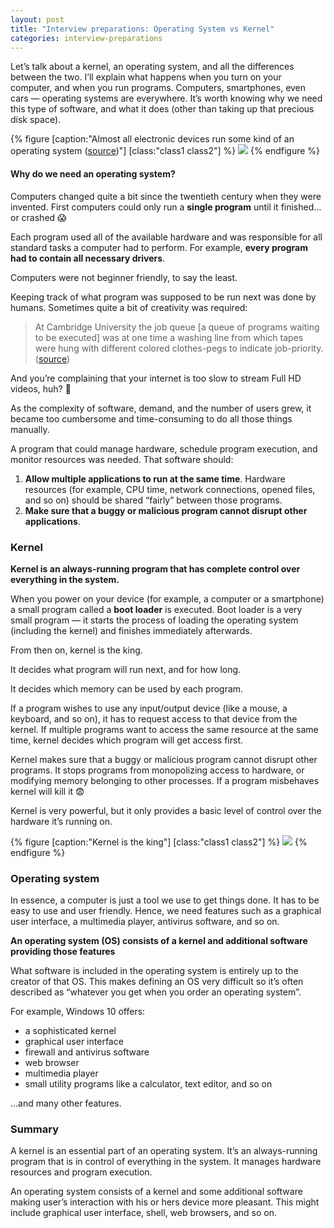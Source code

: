 ```yaml
---
layout: post
title: "Interview preparations: Operating System vs Kernel"
categories: interview-preparations
---
```


Let’s talk about a kernel, an operating system, and all the differences between
the two. I’ll explain what happens when you turn on your computer, and when you
run programs. Computers, smartphones, even cars — operating systems are everywhere. It’s worth
knowing why we need this type of software, and what it does (other than taking
up that precious disk space).

{% figure [caption:"Almost all electronic devices run some kind of an operating system
([source](https://www.pexels.com/photo/iphone-technology-iphone-6-plus-apple-17663/))"] [class:"class1 class2"] %}
![](https://cdn-images-1.medium.com/max/1100/1*1qBb2G3QXlZUzPtN__Reog.jpeg)
{% endfigure %}

#### Why do we need an operating system?

Computers changed quite a bit since the twentieth century when they were
invented. First computers could only run a **single program** until it finished…
or crashed 😱

Each program used all of the available hardware and was responsible for all
standard tasks a computer had to perform. For example, **every program had to
contain all necessary drivers**.

Computers were not beginner friendly, to say the least.

Keeping track of what program was supposed to be run next was done by humans.
Sometimes quite a bit of creativity was required:

> At Cambridge University the job queue [a queue of programs waiting to be
> executed] was at one time a washing line from which tapes were hung with
different colored clothes-pegs to indicate job-priority.
([source](https://en.wikipedia.org/wiki/Operating_system#History))

And you’re complaining that your internet is too slow to stream Full HD videos,
huh? 🤣

As the complexity of software, demand, and the number of users grew, it became
too cumbersome and time-consuming to do all those things manually.

A program that could manage hardware, schedule program execution, and monitor
resources was needed. That software should:

1.  **Allow multiple applications to run at the same time**. Hardware resources (for
example, CPU time, network connections, opened files, and so on) should be
shared “fairly” between those programs.
1.  **Make sure that a buggy or malicious program cannot disrupt other
applications**.

### Kernel

**Kernel is an always-running program that has complete control over everything
in the system.**

When you power on your device (for example, a computer or a smartphone) a small
program called a **boot loader** is executed. Boot loader is a very small
program — it starts the process of loading the operating system (including the
kernel) and finishes immediately afterwards.

From then on, kernel is the king.

It decides what program will run next, and for how long.

It decides which memory can be used by each program.

If a program wishes to use any input/output device (like a mouse, a keyboard,
and so on), it has to request access to that device from the kernel. If multiple
programs want to access the same resource at the same time, kernel decides which
program will get access first.

Kernel makes sure that a buggy or malicious program cannot disrupt other
programs. It stops programs from monopolizing access to hardware, or modifying
memory belonging to other processes. If a program misbehaves kernel will kill it
😨

Kernel is very powerful, but it only provides a basic level of control over the
hardware it’s running on.

{% figure [caption:"Kernel is the king"] [class:"class1 class2"] %}
![](https://cdn-images-1.medium.com/max/880/1*Vg893Xwy99b_N5V6S9L0nw.jpeg)
{% endfigure %}

### Operating system

In essence, a computer is just a tool we use to get things done. It has to be
easy to use and user friendly. Hence, we need features such as a graphical user
interface, a multimedia player, antivirus software, and so on.

**An operating system (OS) consists of a kernel and additional software
providing those features**

What software is included in the operating system is entirely up to the creator
of that OS. This makes defining an OS very difficult so it’s often described as
“whatever you get when you order an operating system”.

For example, Windows 10 offers:

- a sophisticated kernel
- graphical user interface
- firewall and
antivirus software
- web browser
- multimedia player
- small utility programs like a calculator, text editor, and so on

…and many other features.

### Summary

A kernel is an essential part of an operating system. It’s an always-running
program that is in control of everything in the system. It manages hardware
resources and program execution.

An operating system consists of a  kernel and some additional software making
user’s interaction with his or hers device more pleasant. This might include
graphical user interface, shell, web browsers, and so on.
